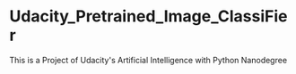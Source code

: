 # Udacity_Pretrained_Image_ClassiFier
This is a Project of Udacity's Artificial Intelligence with Python Nanodegree
